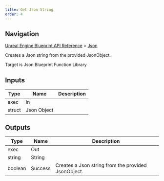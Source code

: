 ```yaml
---
title: Get Json String
order: 4
---
```

## Navigation

[Unreal Engine Blueprint API Reference](https://dev.epicgames.com/documentation/en-us/unreal-engine/BlueprintAPI) > [Json](https://dev.epicgames.com/documentation/en-us/unreal-engine/BlueprintAPI/Json)

Creates a Json string from the provided JsonObject.

Target is Json Blueprint Function Library

## Inputs

| Type | Name | Description |
| --- | --- | --- |
| exec | In |  |
| struct | Json Object |  |

## Outputs

| Type | Name | Description |
| --- | --- | --- |
| exec | Out |  |
| string | String |  |
| boolean | Success | Creates a Json string from the provided JsonObject. |
